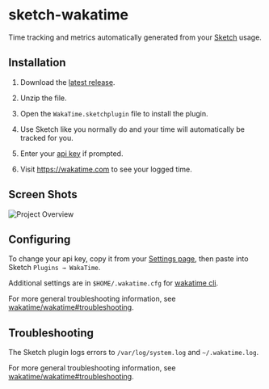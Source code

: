 # sketch-wakatime

Time tracking and metrics automatically generated from your [Sketch](http://www.sketchapp.com/) usage.


## Installation


1. Download the [latest release](https://github.com/wakatime/sketch-wakatime/releases/latest).

2. Unzip the file.

3. Open the `WakaTime.sketchplugin` file to install the plugin.

4. Use Sketch like you normally do and your time will automatically be tracked for you.

5. Enter your [api key](https://wakatime.com/settings#apikey) if prompted.

6. Visit <https://wakatime.com> to see your logged time.


## Screen Shots

![Project Overview](https://wakatime.com/static/img/ScreenShots/Screen-Shot-2016-03-21.png)


## Configuring

To change your api key, copy it from your [Settings page](https://wakatime.com/settings#apikey), then paste into Sketch `Plugins → WakaTime`.

Additional settings are in `$HOME/.wakatime.cfg` for [wakatime cli](https://github.com/wakatime/wakatime#configuring).



For more general troubleshooting information, see [wakatime/wakatime#troubleshooting](https://github.com/wakatime/wakatime#troubleshooting).


## Troubleshooting

The Sketch plugin logs errors to `/var/log/system.log` and `~/.wakatime.log`.

For more general troubleshooting information, see [wakatime/wakatime#troubleshooting](https://github.com/wakatime/wakatime#troubleshooting).
